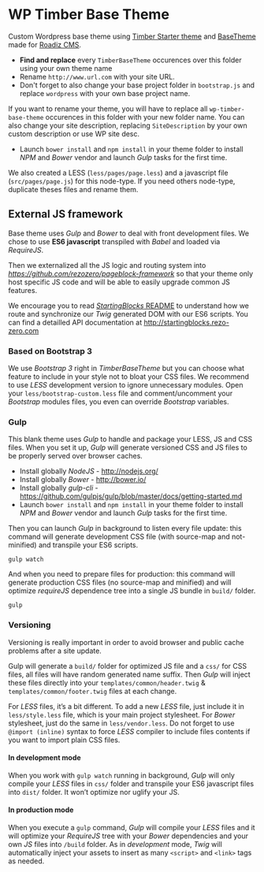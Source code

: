 # WP Timber Base Theme

Custom Wordpress base theme using [Timber Starter theme](https://github.com/timber/starter-theme) and [BaseTheme](https://github.com/roadiz/BaseTheme) made for [Roadiz CMS](http://www.roadiz.io).

* **Find and replace** every `TimberBaseTheme` occurences over this folder using your own theme name
* Rename `http://www.url.com` with your site URL.
* Don't forget to also change your base project folder in `bootstrap.js` and replace `wordpress` with your own base project name. 


If you want to rename your theme, you will have to replace all `wp-timber-base-theme` occurences in this folder with your new folder name.
You can also change your site description, replacing `SiteDescription` by your own custom description or use WP site desc.


* Launch `bower install` and `npm install` in your theme folder to install *NPM* and *Bower* vendor and launch *Gulp* tasks for the first time.

We also created a LESS (`less/pages/page.less`) and a javascript file (`src/pages/page.js`) for this node-type.
If you need others node-type, duplicate theses files and rename them.

## External JS framework

Base theme uses *Gulp* and *Bower* to deal with front development files.
We chose to use **ES6 javascript** transpiled with *Babel* and loaded via *RequireJS*.

Then we externalized all the JS logic and routing system into *https://github.com/rezozero/pageblock-framework*
so that your theme only host specific JS code and will be able to easily upgrade common JS features.

We encourage you to read [*StartingBlocks* README](https://github.com/rezozero/starting-blocks/blob/master/README.md) 
to understand how we route and synchronize our *Twig* generated DOM with our ES6 scripts. You can find a detailled
API documentation at http://startingblocks.rezo-zero.com

### Based on Bootstrap 3

We use *Bootstrap 3* right in *TimberBaseTheme* but you can choose what feature to include in your style not to bloat your CSS files. 
We recommend to use *LESS* development version to ignore unnecessary modules.
Open your `less/bootstrap-custom.less` file and comment/uncomment your *Bootstrap*
modules files, you even can override *Bootstrap* variables.

### Gulp

This blank theme uses *Gulp* to handle and package your LESS, JS and CSS files. 
When you set it up, *Gulp* will generate versioned CSS and JS files to 
be properly served over browser caches.

* Install globally *NodeJS* - http://nodejs.org/
* Install globally *Bower* - http://bower.io/
* Install globally *gulp-cli* - https://github.com/gulpjs/gulp/blob/master/docs/getting-started.md
* Launch `bower install` and `npm install` in your theme folder to install *NPM* and *Bower* vendor and launch *Gulp* tasks for the first time.

Then you can launch *Gulp* in background to listen every file update: this command will
generate development CSS file (with source-map and not-minified) and transpile your ES6 scripts.

```shell
gulp watch
```

And when you need to prepare files for production: this command will generate production CSS
files (no source-map and minified) and will optimize *requireJS* dependence tree into
a single JS bundle in `build/` folder.

```shell
gulp
```

### Versioning

Versioning is really important in order to avoid browser and public cache problems after
a site update.

Gulp will generate a `build/` folder for optimized JS file and a `css/` for CSS files, all files
will have random generated name suffix. Then *Gulp* will inject these files directly into your
`templates/common/header.twig` & `templates/common/footer.twig` files at each change.

For *LESS* files, it’s a bit different. To add a new *LESS* file, just include it in `less/style.less`
file, which is your main project stylesheet. For *Bower* stylesheet, just do the same in `less/vendor.less`.
Do not forget to use `@import (inline)` syntax to force *LESS* compiler to include files contents if 
you want to import plain CSS files.

#### In development mode

When you work with `gulp watch` running in background, *Gulp* will only compile your *LESS* files in `css/` folder 
and transpile your ES6 javascript files into `dist/` folder. It won’t optimize nor uglify your JS. 

#### In production mode

When you execute a `gulp` command, *Gulp* will compile your *LESS* files
and it will optimize your *RequireJS* tree with your *Bower* dependencies and your own *JS* files into
`/build` folder. As in *development* mode, *Twig* will automatically inject your assets to
insert as many `<script>` and `<link>` tags as needed.
